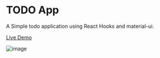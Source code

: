# TODO App

A Simple todo application using React Hooks and material-ui.

[Live Demo](https://ayush-srtv.github.io/todo-app/)

![image](https://user-images.githubusercontent.com/9304620/71643548-2946f000-2ce1-11ea-91a8-501029974080.png)

